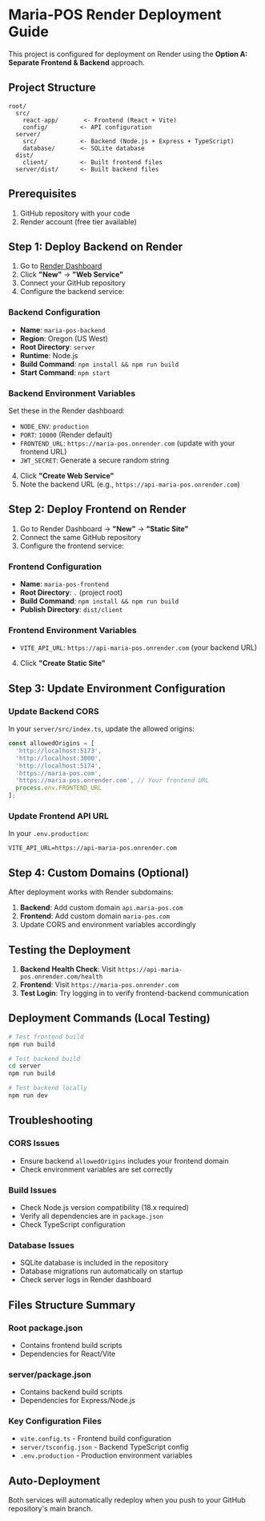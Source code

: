 # Maria-POS Render Deployment Guide

This project is configured for deployment on Render using the **Option A: Separate Frontend & Backend** approach.

## Project Structure

```
root/
  src/
    react-app/       <- Frontend (React + Vite)
    config/         <- API configuration
  server/
    src/            <- Backend (Node.js + Express + TypeScript)
    database/       <- SQLite database
  dist/
    client/         <- Built frontend files
  server/dist/      <- Built backend files
```

## Prerequisites

1. GitHub repository with your code
2. Render account (free tier available)

## Step 1: Deploy Backend on Render

1. Go to [Render Dashboard](https://dashboard.render.com)
2. Click **"New"** → **"Web Service"**
3. Connect your GitHub repository
4. Configure the backend service:

### Backend Configuration
- **Name**: `maria-pos-backend`
- **Region**: Oregon (US West)
- **Root Directory**: `server`
- **Runtime**: Node.js
- **Build Command**: `npm install && npm run build`
- **Start Command**: `npm start`

### Backend Environment Variables
Set these in the Render dashboard:
- `NODE_ENV`: `production`
- `PORT`: `10000` (Render default)
- `FRONTEND_URL`: `https://maria-pos.onrender.com` (update with your frontend URL)
- `JWT_SECRET`: Generate a secure random string

4. Click **"Create Web Service"**
5. Note the backend URL (e.g., `https://api-maria-pos.onrender.com`)

## Step 2: Deploy Frontend on Render

1. Go to Render Dashboard → **"New"** → **"Static Site"**
2. Connect the same GitHub repository
3. Configure the frontend service:

### Frontend Configuration
- **Name**: `maria-pos-frontend`
- **Root Directory**: `.` (project root)
- **Build Command**: `npm install && npm run build`
- **Publish Directory**: `dist/client`

### Frontend Environment Variables
- `VITE_API_URL`: `https://api-maria-pos.onrender.com` (your backend URL)

4. Click **"Create Static Site"**

## Step 3: Update Environment Configuration

### Update Backend CORS

In your `server/src/index.ts`, update the allowed origins:

```typescript
const allowedOrigins = [
  'http://localhost:5173', 
  'http://localhost:3000', 
  'http://localhost:5174',
  'https://maria-pos.com',
  'https://maria-pos.onrender.com', // Your frontend URL
  process.env.FRONTEND_URL
];
```

### Update Frontend API URL

In your `.env.production`:

```env
VITE_API_URL=https://api-maria-pos.onrender.com
```

## Step 4: Custom Domains (Optional)

After deployment works with Render subdomains:

1. **Backend**: Add custom domain `api.maria-pos.com`
2. **Frontend**: Add custom domain `maria-pos.com`
3. Update CORS and environment variables accordingly

## Testing the Deployment

1. **Backend Health Check**: Visit `https://api-maria-pos.onrender.com/health`
2. **Frontend**: Visit `https://maria-pos.onrender.com`
3. **Test Login**: Try logging in to verify frontend-backend communication

## Deployment Commands (Local Testing)

```bash
# Test frontend build
npm run build

# Test backend build
cd server
npm run build

# Test backend locally
npm run dev
```

## Troubleshooting

### CORS Issues
- Ensure backend `allowedOrigins` includes your frontend domain
- Check environment variables are set correctly

### Build Issues
- Check Node.js version compatibility (18.x required)
- Verify all dependencies are in `package.json`
- Check TypeScript configuration

### Database Issues
- SQLite database is included in the repository
- Database migrations run automatically on startup
- Check server logs in Render dashboard

## Files Structure Summary

### Root package.json
- Contains frontend build scripts
- Dependencies for React/Vite

### server/package.json  
- Contains backend build scripts
- Dependencies for Express/Node.js

### Key Configuration Files
- `vite.config.ts` - Frontend build configuration
- `server/tsconfig.json` - Backend TypeScript config
- `.env.production` - Production environment variables

## Auto-Deployment

Both services will automatically redeploy when you push to your GitHub repository's main branch.